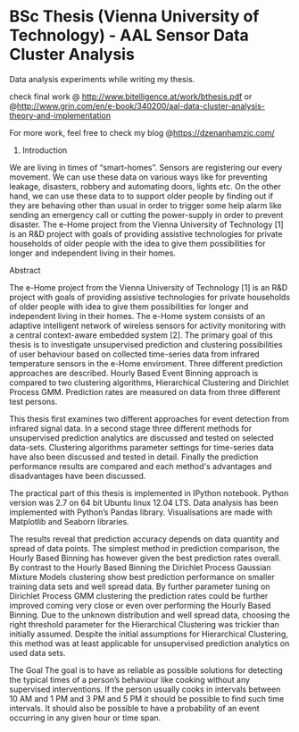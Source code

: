 # BSc Thesis (Vienna University of Technology) - AAL Sensor Data Cluster Analysis

Data analysis experiments while writing my thesis.

check final work @ http://www.bitelligence.at/work/bthesis.pdf 
or
@http://www.grin.com/en/e-book/340200/aal-data-cluster-analysis-theory-and-implementation

For more work, feel free to check my blog @https://dzenanhamzic.com/

1. Introduction 



We are living in times of “smart-homes”. Sensors are registering our every movement. We can use these data on various ways like for preventing leakage, disasters, robbery and automating doors, lights etc. On the other hand, we can use these data to to support older people by finding out if they are behaving other than usual in order to trigger some help alarm like sending an emergency call or cutting the power-supply in order to prevent disaster. The e-Home project from the Vienna University of Technology [1] is an R&D project with goals of providing assistive technologies for private households of older people with the idea to give them possibilities for longer and independent living in their homes.  

Abstract


The e-Home project from the Vienna University of Technology [1] is an R&D project with goals of providing assistive technologies for private households of older people with idea to give them possibilities for longer and independent living in their homes.  The e-Home system consists of an adaptive intelligent network of wireless sensors for activity monitoring with a central context-aware embedded system [2].
The primary goal of this thesis is to investigate unsupervised prediction and clustering possibilities of user behaviour based on collected time-series data from infrared temperature sensors in the e-Home enviroment.
Three different prediction approaches are described. Hourly Based Event Binning approach is compared to two clustering algorithms, Hierarchical Clustering and Dirichlet Process GMM. Prediction rates are measured on data from three different test persons.

This thesis first examines two different approaches for event detection from infrared signal data.
In a second stage three different methods for unsupervised prediction analytics are discussed and tested on selected data-sets. Clustering algorithms parameter settings for time-series data have also been discussed and tested in detail. Finally the prediction performance results are compared and each method's advantages and disadvantages have been discussed.

The practical part of this thesis is implemented in IPython notebook. Python version was 2.7 on 64 bit Ubuntu linux 12.04 LTS. Data analysis has been implemented with Python’s Pandas library. Visualisations are made with Matplotlib and Seaborn libraries.

The results reveal that prediction accuracy depends on data quantity and spread of data points. The simplest method in prediction comparison, the Hourly Based Binning has however given the best prediction rates overall.
By contrast to the Hourly Based Binning the Dirichlet Process Gaussian Mixture Models clustering show best prediction performance on smaller training data sets and well spread data. By further parameter tuning on Dirichlet Process GMM clustering the prediction rates could be further improved coming very close or even over performing the Hourly Based Binning.
Due to the unknown distribution and well spread data, choosing the right threshold parameter for the Hierarchical Clustering was trickier than initially assumed. Despite the initial assumptions for Hierarchical Clustering, this method was at least applicable for unsupervised prediction analytics on used data sets.

The Goal
The goal is to have as reliable as possible solutions for detecting the typical times of a person’s behaviour like cooking without any supervised interventions. If the person usually cooks in intervals between 10 AM and 1 PM  and 3 PM and 5 PM it should be possible to find such time intervals. It should also be possible to have a probability of an event occurring in any given hour or time span.


